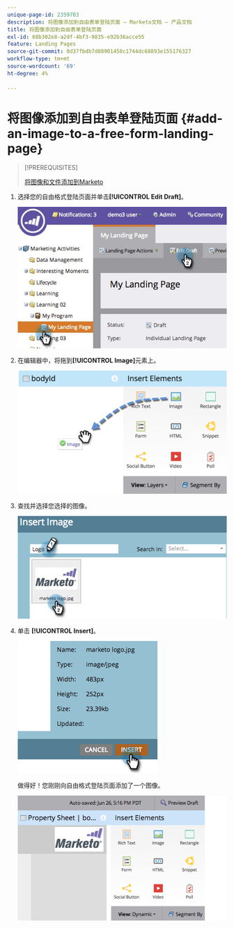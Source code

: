 ```yaml
---
unique-page-id: 2359703
description: 将图像添加到自由表单登陆页面 — Marketo文档 — 产品文档
title: 将图像添加到自由表单登陆页面
exl-id: 68b302e8-a2df-4bf3-9835-e92b36acce55
feature: Landing Pages
source-git-commit: 0d37fbdb7d08901458c1744dc68893e155176327
workflow-type: tm+mt
source-wordcount: '69'
ht-degree: 4%

---
```


# 将图像添加到自由表单登陆页面 {#add-an-image-to-a-free-form-landing-page}

>[!PREREQUISITES]
>
>[将图像和文件添加到Marketo](/help/marketo/product-docs/demand-generation/images-and-files/add-images-and-files-to-marketo.md)

1. 选择您的自由格式登陆页面并单击&#x200B;**[!UICONTROL Edit Draft]**。

   ![](assets/landingpageeditdraft.jpg)

1. 在编辑器中，将拖到&#x200B;**[!UICONTROL Image]**&#x200B;元素上。

   ![](assets/image2015-5-21-15-3a38-3a58.png)

1. 查找并选择您选择的图像。

   ![](assets/image2014-9-16-14-3a35-3a59.png)

1. 单击 **[!UICONTROL Insert]**。

   ![](assets/image2014-9-16-15-3a3-3a48.png)

   做得好！您刚刚向自由格式登陆页面添加了一个图像。

   ![](assets/image2015-5-21-15-3a40-3a11.png)
